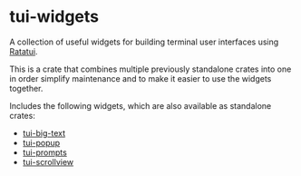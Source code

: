 # tui-widgets

<!-- cargo-rdme start -->

A collection of useful widgets for building terminal user interfaces using [Ratatui].

[Ratatui]: https://crates.io/crates/ratatui

This is a crate that combines multiple previously standalone crates into one in order simplify
maintenance and to make it easier to use the widgets together.

Includes the following widgets, which are also available as standalone crates:

- [tui-big-text](https://crates.io/crates/tui-big-text)
- [tui-popup](https://crates.io/crates/tui-popup)
- [tui-prompts](https://crates.io/crates/tui-prompts)
- [tui-scrollview](https://crates.io/crates/tui-scrollview)

<!-- cargo-rdme end -->
